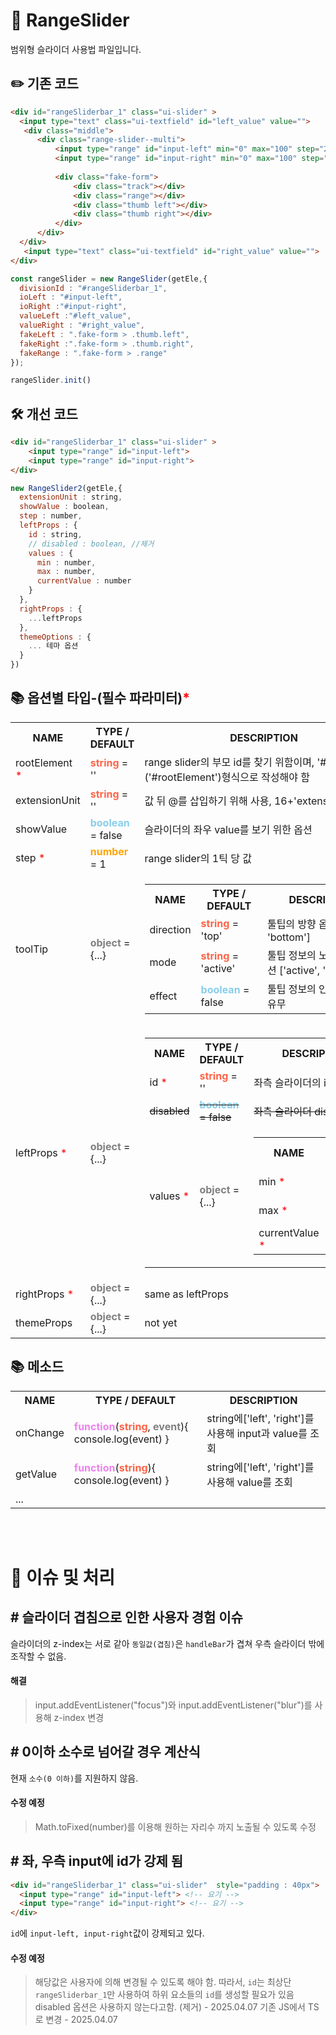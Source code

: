 # 📖 RangeSlider
범위형 슬라이더 사용법 파일입니다.

## ✏️ 기존 코드
```html
<div id="rangeSliderbar_1" class="ui-slider" >
  <input type="text" class="ui-textfield" id="left_value" value=""> 
   <div class="middle">
      <div class="range-slider--multi">
          <input type="range" id="input-left" min="0" max="100" step="2" value="25" >
          <input type="range" id="input-right" min="0" max="100" step="2" value="75" >
  
          <div class="fake-form">
              <div class="track"></div>
              <div class="range"></div>
              <div class="thumb left"></div>
              <div class="thumb right"></div>
          </div>
      </div>
  </div> 
   <input type="text" class="ui-textfield" id="right_value" value=""> 
</div>
```

```javascript
const rangeSlider = new RangeSlider(getEle,{
  divisionId : "#rangeSliderbar_1",
  ioLeft : "#input-left", 
  ioRight :"#input-right",
  valueLeft :"#left_value",
  valueRight : "#right_value",
  fakeLeft : ".fake-form > .thumb.left",
  fakeRight :".fake-form > .thumb.right",
  fakeRange : ".fake-form > .range"
});

rangeSlider.init()
```

## 🛠️ 개선 코드
```html
<div id="rangeSliderbar_1" class="ui-slider" >
    <input type="range" id="input-left">
    <input type="range" id="input-right">
</div>
```
```javascript
new RangeSlider2(getEle,{
  extensionUnit : string,
  showValue : boolean,
  step : number,
  leftProps : {
    id : string,
    // disabled : boolean, //제거
    values : {
      min : number, 
      max : number, 
      currentValue : number 
    }
  },
  rightProps : {
    ...leftProps
  },
  themeOptions : {
    ... 테마 옵션
  }
})
```

## 📚 옵션별 타입-(필수 파라미터)<span style="color : red">*</span> 
<table>
<tr>
  <th>NAME</th>
  <th>TYPE / DEFAULT</th>
  <th>DESCRIPTION</th>
</tr>
<tr>
  <td>rootElement <span style="color : red">*</span></td>
  <td><strong style="color : tomato">string</strong> = ''</td>
  <td>range slider의 부모 id를 찾기 위함이며, '#'을 포함한('#rootElement')형식으로 작성해야 함</td>
</tr>
<tr>
  <td>extensionUnit</td>
  <td><strong style="color : tomato">string</strong> = ''</td>
  <td>값 뒤 @를 삽입하기 위해 사용, 16+'extensionUnit'</td>
</tr>
<tr>
  <td>showValue</td>
  <td><strong style="color : skyblue">boolean</strong> = false</td>
  <td>슬라이더의 좌우 value를 보기 위한 옵션</td>
</tr>
<tr>
  <td>step <span style="color : red">*</span></td>
  <td><strong style="color : orange">number</strong> = 1</td>
  <td>range slider의 1틱 당 값</td>
</tr>
<tr>
  <td>toolTip</td>
  <td><strong style="color : gray">object</strong> = {...}
  <td>
    <table>
        <tr>
          <th>NAME</th>
          <th>TYPE / DEFAULT</th>
          <th>DESCRIPTION</th>
        </tr>
        <tr>
          <td>direction</td>
          <td><strong style="color : tomato">string</strong> = 'top'</td>
          <td>툴팁의 방향 옵션 ['top', 'bottom']</td>
        </tr>
        <tr>
          <td>mode</td>
          <td><strong style="color : tomato">string</strong> = 'active'</td>
          <td>툴팁 정보의 노출 방법 옵션 ['active', 'hover']</td>
        </tr>
        <tr>
          <td>effect</td>
          <td><strong style="color : skyblue">boolean</strong> = false</td>
          <td>툴팁 정보의 인터렉션 사용 유무</td>
        </tr>
      </table>
  </td>
</tr>
<tr>
  <td>leftProps <span style="color : red">*</span></td>
  <td><strong style="color : gray">object</strong> = {...}</td>
  <td>
    <table>
      <tr>
        <th>NAME</th>
        <th>TYPE / DEFAULT</th>
        <th>DESCRIPTION</th>
      </tr>
      <tr>
        <td>id <span style="color : red">*</span></td>
        <td><strong style="color : tomato">string</strong> = ''</td>
        <td>좌측 슬라이더의 id값</td>
      </tr>
      <tr style="text-decoration : line-through">
        <td >disabled</td>
        <td><strong style="color : skyblue">boolean</strong> = false</td>
        <td>좌측 슬라이더 disabled</td>
      </tr>
      <tr>
        <td>values <span style="color : red">*</span></td>
        <td><strong style="color : gray">object</strong> = {...}</td>
        <td>
          <table>
            <tr>
              <th>NAME</th>
              <th>TYPE / DEFAULT</th>
            </tr>
            <tr>
              <td>min <span style="color : red">*</span></td>
              <td><strong style="color : orange">number</strong> = 0</td>
            </tr>
            <tr>
              <td>max <span style="color : red">*</span></td>
              <td><strong style="color : orange">number</strong> = 0</td>
            </tr>
            <tr>
              <td>currentValue <span style="color : red">*</span></td>
              <td><strong style="color : orange">number</strong> = 0</td>
            </tr>
          </table>
        </td>
      </tr>
    </table>
  </td>
</tr>
<tr>
  <td>rightProps <span style="color : red">*</span></td>
  <td><strong style="color : gray">object</strong> = {...}</td>
  <td>same as leftProps</td>
</tr>
<tr>
  <td>themeProps</td>
  <td><strong style="color : gray">object</strong> = {...}</td>
  <td>not yet</td>
</tr>
</table>

## 📚 메소드
<table>
  <tr>
    <th>NAME</th>
    <th>TYPE / DEFAULT</th>
    <th>DESCRIPTION</th>
  </tr>
  <tr>
    <td>onChange</td>
    <td><strong style="color : violet">function</strong>(<strong style="color : tomato">string</strong>, <strong style="color : gray">event</strong>){ console.log(event) }</td>
    <td>string에['left', 'right']를 사용해 input과 value를 조회</td>
  </tr>
  <tr>
    <td>getValue</td>
    <td><strong style="color : violet">function</strong>(<strong style="color : tomato">string</strong>){ console.log(event) }</td>
    <td>string에['left', 'right']를 사용해 value를 조회</td>
  </tr>
  <tr>
    <td colspan="3">...</td>
  </tr>
</table>

<br />
<br />

# 📌 이슈 및 처리
## # 슬라이더 겹침으로 인한 사용자 경험 이슈
슬라이더의 z-index는 서로 같아 `동일값(겹침)`은 `handleBar`가 겹쳐 우측 슬라이더 밖에 조작할 수 없음.

#### 해결
> input.addEventListener("focus")와 input.addEventListener("blur")를 사용해 z-index 변경

## # 0이하 소수로 넘어갈 경우 계산식
현재 `소수(0 이하)`를 지원하지 않음.

#### 수정 예정
> Math.toFixed(number)를 이용해 원하는 자리수 까지 노출될 수 있도록 수정

## # 좌, 우측 input에 id가 강제 됨
```html
<div id="rangeSliderbar_1" class="ui-slider"  style="padding : 40px">
  <input type="range" id="input-left"> <!-- 요기 -->
  <input type="range" id="input-right"> <!-- 요기 -->
</div>
```
`id`에 `input-left, input-right`값이 강제되고 있다.


#### 수정 예정
> 해당값은 사용자에 의해 변경될 수 있도록 해야 함. 따라서, `id`는 최상단 `rangeSliderbar_1`만 사용하여 하위 요소들의 `id`를 생성할 필요가 있음
> disabled 옵션은 사용하지 않는다고함. (제거) - 2025.04.07
> 기존 JS에서 TS로 변경 - 2025.04.07